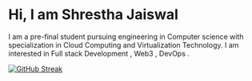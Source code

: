 <h1>Hi, I am Shrestha Jaiswal</h1>

<!-- <a href="https://git.io/typing-svg"><img src="https://readme-typing-svg.demolab.com?font=Fira+Code&weight=200&size=70&duration=2000&pause=1000&center=true&width=1000&height=100&lines=Welcome" alt="Typing SVG" /></a>
 -->
I am a pre-final student pursuing engineering in Computer science with specialization in Cloud Computing and 
Virtualization Technology. I am interested in Full stack Development , Web3 , DevOps . 



<!-- [![Top Langs](https://github-readme-stats.vercel.app/api/top-langs/?username=sj1705)](https://github.com/sj1705/github-readme-stats)  ! -->
[![GitHub Streak](https://streak-stats.demolab.com/?user=sj1705&theme=algolia)](https://git.io/streak-stats)

